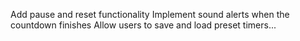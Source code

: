 Add pause and reset functionality
Implement sound alerts when the countdown finishes
Allow users to save and load preset timers...

